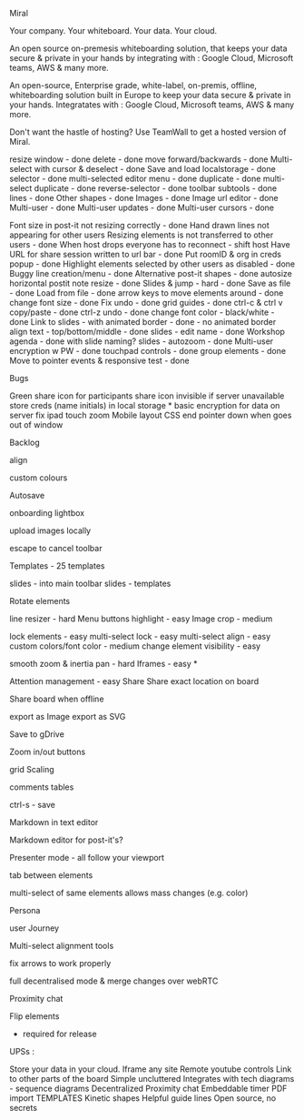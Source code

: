 Miral

Your company.
Your whiteboard.
Your data.
Your cloud.

An open source on-premesis whiteboarding solution, that keeps your data secure & private in your hands by integrating with :
Google Cloud, Microsoft teams, AWS & many more.

An open-source, Enterprise grade, white-label, on-premis, offline, whiteboarding solution built in Europe to keep your data secure & private in your hands. Integratates with :
Google Cloud, Microsoft teams, AWS & many more.

Don't want the hastle of hosting? Use TeamWall to get a hosted version of Miral.


resize window - done
delete - done
move forward/backwards - done 
Multi-select with cursor & deselect - done
Save and load localstorage - done
selector - done
multi-selected editor menu - done
duplicate - done
multi-select duplicate - done
reverse-selector - done
toolbar subtools - done
lines - done
Other shapes - done
Images - done
Image url editor - done
Multi-user - done
Multi-user updates - done
Multi-user cursors - done

Font size in post-it not resizing correctly - done
Hand drawn lines not appearing for other users
Resizing elements is not transferred to other users - done
When host drops everyone has to reconnect - shift host
Have URL for share session written to url bar - done
Put roomID & org in creds popup - done
Highlight elements selected by other users as disabled - done
Buggy line creation/menu - done
Alternative post-it shapes - done
autosize horizontal postit note resize - done
Slides & jump - hard - done
Save as file - done
Load from file - done
arrow keys to move elements around - done
change font size - done
Fix undo  - done
grid guides - done
ctrl-c & ctrl v copy/paste - done
ctrl-z undo - done
change font color - black/white - done
Link to slides - with animated border - done - no animated border
align text - top/bottom/middle - done
slides - edit name - done
Workshop agenda - done with slide naming?
slides - autozoom - done
Multi-user encryption w PW - done
touchpad controls - done
group elements - done
Move to pointer events & responsive test - done


Bugs

Green share icon for participants
share icon invisible if server unavailable
store creds (name initials) in local storage *
basic encryption for data on server
fix ipad touch zoom
Mobile layout CSS
end pointer down when goes out of window


Backlog

align

custom colours

Autosave

onboarding lightbox

upload images locally

escape to cancel toolbar

Templates - 25 templates

slides - into main toolbar
slides - templates

Rotate elements

line resizer - hard
Menu buttons highlight - easy
Image crop - medium



lock elements - easy
multi-select lock - easy
multi-select align - easy
custom colors/font color - medium
change element visibility - easy

smooth zoom & inertia pan - hard
Iframes - easy *

Attention management - easy
Share
Share exact location on board


Share board when offline

export as Image
export as SVG

Save to gDrive 

Zoom in/out buttons

grid Scaling


comments
tables

ctrl-s - save

Markdown in text editor

Markdown editor for post-it's?

Presenter mode - all follow your viewport

tab between elements

multi-select of same elements allows mass changes (e.g. color)

Persona
 
user Journey

Multi-select alignment tools

fix arrows to work properly

full decentralised mode & merge changes over webRTC

Proximity chat

Flip elements



* required for release


UPSs :

Store your data in your cloud.
Iframe any site
Remote youtube controls
Link to other parts of the board
Simple uncluttered
Integrates with tech diagrams - sequence diagrams
Decentralized
Proximity chat
Embeddable timer
PDF import
TEMPLATES
Kinetic shapes
Helpful guide lines
Open source, no secrets
